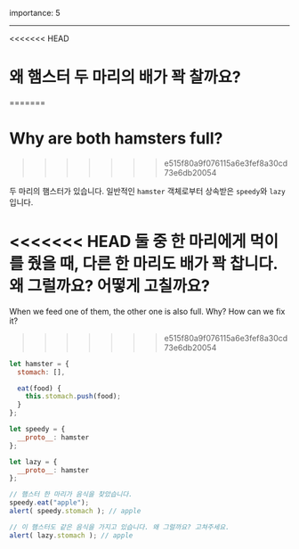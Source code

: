 importance: 5

---

<<<<<<< HEAD
# 왜 햄스터 두 마리의 배가 꽉 찰까요?
=======
# Why are both hamsters full?
>>>>>>> e515f80a9f076115a6e3fef8a30cd73e6db20054

두 마리의 햄스터가 있습니다. 일반적인 `hamster` 객체로부터 상속받은 `speedy`와 `lazy` 입니다.

<<<<<<< HEAD
둘 중 한 마리에게 먹이를 줬을 때, 다른 한 마리도 배가 꽉 찹니다. 왜 그럴까요? 어떻게 고칠까요?
=======
When we feed one of them, the other one is also full. Why? How can we fix it?
>>>>>>> e515f80a9f076115a6e3fef8a30cd73e6db20054

```js run
let hamster = {
  stomach: [],

  eat(food) {
    this.stomach.push(food);
  }
};

let speedy = {
  __proto__: hamster
};

let lazy = {
  __proto__: hamster
};

// 햄스터 한 마리가 음식을 찾았습니다.
speedy.eat("apple");
alert( speedy.stomach ); // apple

// 이 햄스터도 같은 음식을 가지고 있습니다. 왜 그럴까요? 고쳐주세요.
alert( lazy.stomach ); // apple
```

